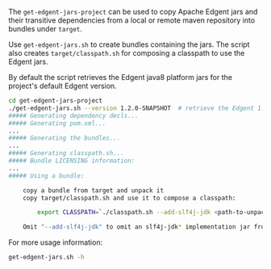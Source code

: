<!--
  Licensed to the Apache Software Foundation (ASF) under one or more
  contributor license agreements.  See the NOTICE file distributed with
  this work for additional information regarding copyright ownership.
  The ASF licenses this file to You under the Apache License, Version 2.0
  (the "License"); you may not use this file except in compliance with
  the License.  You may obtain a copy of the License at

      http://www.apache.org/licenses/LICENSE-2.0

  Unless required by applicable law or agreed to in writing, software
  distributed under the License is distributed on an "AS IS" BASIS,
  WITHOUT WARRANTIES OR CONDITIONS OF ANY KIND, either express or implied.
  See the License for the specific language governing permissions and
  limitations under the License.
-->

The `get-edgent-jars-project` can be used to copy Apache Edgent jars
and their transitive dependencies from a local or remote maven 
repository into bundles under `target`.

Use `get-edgent-jars.sh` to create bundles containing the jars.
The script also creates `target/classpath.sh` for composing a classpath
to use the Edgent jars.

By default the script retrieves the Edgent java8 platform jars for the
project's default Edgent version.

``` sh
cd get-edgent-jars-project
./get-edgent-jars.sh --version 1.2.0-SNAPSHOT  # retrieve the Edgent 1.2.0-SNAPSHOT java8 jars
##### Generating dependency decls...
##### Generating pom.xml...
...
##### Generating the bundles...
...
##### Generating classpath.sh...
##### Bundle LICENSING information:
...
##### Using a bundle:

    copy a bundle from target and unpack it
    copy target/classpath.sh and use it to compose a classpath:

        export CLASSPATH=`./classpath.sh --add-slf4j-jdk <path-to-unpacked-bundle>`

    Omit "--add-slf4j-jdk" to omit an slf4j-jdk* implementation jar from the classpath.
```


For more usage information:
``` sh
get-edgent-jars.sh -h
```
